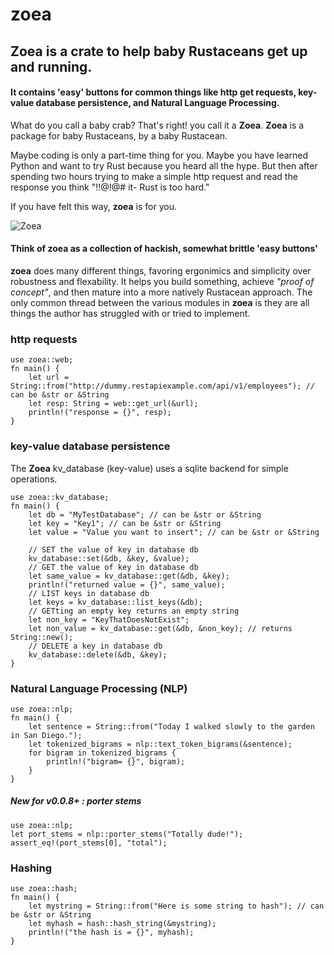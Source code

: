 # zoea

## Zoea is a crate to help baby Rustaceans get up and running.

#### It contains 'easy' buttons for common things like http get requests, key-value database persistence, and Natural Language Processing.

What do you call a baby crab? That's right! you call it a **Zoea**. **Zoea** is a package for baby Rustaceans, by a baby Rustacean.

Maybe coding is only a part-time thing for you. Maybe you have learned Python and want to try Rust because you heard all the hype. But then after spending two hours trying to make a simple http request and read the response you think "!$!@$!@# it- Rust is too hard."

If you have felt this way, **zoea** is for you. 

![Zoea](https://upload.wikimedia.org/wikipedia/commons/5/51/Carcinus_maenas%2C_zoea_larva.png)



#### Think of zoea as a collection of hackish, somewhat brittle 'easy buttons'

**zoea** does many different things, favoring ergonimics and simplicity over robustness and flexability. It helps you build something, achieve *"proof of concept"*, and then mature into a more natively Rustacean approach. The only common thread between the various modules in **zoea** is they are all things the author has struggled with or tried to implement. 

### http requests

<pre><code>use zoea::web;
fn main() {
    let url = String::from("http://dummy.restapiexample.com/api/v1/employees"); // can be &str or &String
    let resp: String = web::get_url(&url);
    println!("response = {}", resp);
}
</code></pre>


### key-value database persistence

The **Zoea** kv_database (key-value) uses a sqlite backend for simple operations.

<pre><code>use zoea::kv_database;
fn main() {
    let db = "MyTestDatabase"; // can be &str or &String
    let key = "Key1"; // can be &str or &String
    let value = "Value you want to insert"; // can be &str or &String

    // SET the value of key in database db
    kv_database::set(&db, &key, &value);
    // GET the value of key in database db
    let same_value = kv_database::get(&db, &key);
    println!("returned value = {}", same_value);
    // LIST keys in database db
    let keys = kv_database::list_keys(&db);
    // GETting an empty key returns an empty string
    let non_key = "KeyThatDoesNotExist";
    let non_value = kv_database::get(&db, &non_key); // returns String::new();
    // DELETE a key in database db
    kv_database::delete(&db, &key);
}
</code></pre>


### Natural Language Processing (NLP)

<pre><code>use zoea::nlp;
fn main() {
    let sentence = String::from("Today I walked slowly to the garden in San Diego."); 
    let tokenized_bigrams = nlp::text_token_bigrams(&sentence);
    for bigram in tokenized_bigrams {
        println!("bigram= {}", bigram);
    }
}
</code></pre>

##### New for v0.0.8+ : porter stems 

<pre><code>use zoea::nlp;
let port_stems = nlp::porter_stems("Totally dude!");
assert_eq!(port_stems[0], "total");
</code></pre>

### Hashing

<pre><code>use zoea::hash;
fn main() {
    let mystring = String::from("Here is some string to hash"); // can be &str or &String
    let myhash = hash::hash_string(&mystring);
    println!("the hash is = {}", myhash);
}
</code></pre>



